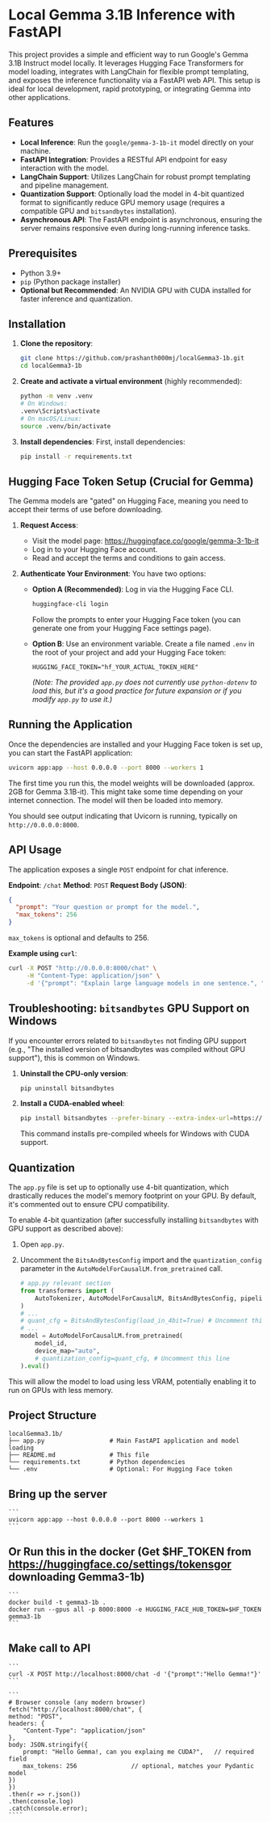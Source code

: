
# Local Gemma 3.1B Inference with FastAPI

This project provides a simple and efficient way to run Google's Gemma 3.1B Instruct model locally. It leverages Hugging Face Transformers for model loading, integrates with LangChain for flexible prompt templating, and exposes the inference functionality via a FastAPI web API. This setup is ideal for local development, rapid prototyping, or integrating Gemma into other applications.

## Features

-   **Local Inference**: Run the `google/gemma-3-1b-it` model directly on your machine.
-   **FastAPI Integration**: Provides a RESTful API endpoint for easy interaction with the model.
-   **LangChain Support**: Utilizes LangChain for robust prompt templating and pipeline management.
-   **Quantization Support**: Optionally load the model in 4-bit quantized format to significantly reduce GPU memory usage (requires a compatible GPU and `bitsandbytes` installation).
-   **Asynchronous API**: The FastAPI endpoint is asynchronous, ensuring the server remains responsive even during long-running inference tasks.

## Prerequisites

-   Python 3.9+
-   `pip` (Python package installer)
-   **Optional but Recommended**: An NVIDIA GPU with CUDA installed for faster inference and quantization.

## Installation

1.  **Clone the repository**:
    ```bash
    git clone https://github.com/prashanth000mj/localGemma3-1b.git
    cd localGemma3-1b
    ```

2.  **Create and activate a virtual environment** (highly recommended):
    ```bash
    python -m venv .venv
    # On Windows:
    .venv\Scripts\activate
    # On macOS/Linux:
    source .venv/bin/activate
    ```

3.  **Install dependencies**:
    First, install dependencies:
    ```bash
    pip install -r requirements.txt
    ```

## Hugging Face Token Setup (Crucial for Gemma)

The Gemma models are "gated" on Hugging Face, meaning you need to accept their terms of use before downloading.

1.  **Request Access**:
    *   Visit the model page: https://huggingface.co/google/gemma-3-1b-it
    *   Log in to your Hugging Face account.
    *   Read and accept the terms and conditions to gain access.

2.  **Authenticate Your Environment**:
    You have two options:

    *   **Option A (Recommended)**: Log in via the Hugging Face CLI.
        ```bash
        huggingface-cli login
        ```
        Follow the prompts to enter your Hugging Face token (you can generate one from your Hugging Face settings page).

    *   **Option B**: Use an environment variable.
        Create a file named `.env` in the root of your project and add your Hugging Face token:
        ```
        HUGGING_FACE_TOKEN="hf_YOUR_ACTUAL_TOKEN_HERE"
        ```
        *(Note: The provided `app.py` does not currently use `python-dotenv` to load this, but it's a good practice for future expansion or if you modify `app.py` to use it.)*

## Running the Application

Once the dependencies are installed and your Hugging Face token is set up, you can start the FastAPI application:

```bash
uvicorn app:app --host 0.0.0.0 --port 8000 --workers 1
```

The first time you run this, the model weights will be downloaded (approx. 2GB for Gemma 3.1B-it). This might take some time depending on your internet connection. The model will then be loaded into memory.

You should see output indicating that Uvicorn is running, typically on `http://0.0.0.0:8000`.

## API Usage

The application exposes a single `POST` endpoint for chat inference.

**Endpoint**: `/chat`
**Method**: `POST`
**Request Body (JSON)**:
```json
{
  "prompt": "Your question or prompt for the model.",
  "max_tokens": 256
}
```
`max_tokens` is optional and defaults to 256.

**Example using `curl`**:
```bash
curl -X POST "http://0.0.0.0:8000/chat" \
     -H "Content-Type: application/json" \
     -d '{"prompt": "Explain large language models in one sentence.", "max_tokens": 50}'
```

## Troubleshooting: `bitsandbytes` GPU Support on Windows

If you encounter errors related to `bitsandbytes` not finding GPU support (e.g., "The installed version of bitsandbytes was compiled without GPU support"), this is common on Windows.

1.  **Uninstall the CPU-only version**:
    ```bash
    pip uninstall bitsandbytes
    ```
2.  **Install a CUDA-enabled wheel**:
    ```bash
    pip install bitsandbytes --prefer-binary --extra-index-url=https://jllllll.github.io/bitsandbytes-windows-webui
    ```
    This command installs pre-compiled wheels for Windows with CUDA support.

## Quantization

The `app.py` file is set up to optionally use 4-bit quantization, which drastically reduces the model's memory footprint on your GPU. By default, it's commented out to ensure CPU compatibility.

To enable 4-bit quantization (after successfully installing `bitsandbytes` with GPU support as described above):

1.  Open `app.py`.
2.  Uncomment the `BitsAndBytesConfig` import and the `quantization_config` parameter in the `AutoModelForCausalLM.from_pretrained` call.

    ```python
    # app.py relevant section
    from transformers import (
        AutoTokenizer, AutoModelForCausalLM, BitsAndBytesConfig, pipeline # Uncomment BitsAndBytesConfig
    )
    # ...
    # quant_cfg = BitsAndBytesConfig(load_in_4bit=True) # Uncomment this line
    # ...
    model = AutoModelForCausalLM.from_pretrained(
        model_id,
        device_map="auto",
        # quantization_config=quant_cfg, # Uncomment this line
    ).eval()
    ```

This will allow the model to load using less VRAM, potentially enabling it to run on GPUs with less memory.

## Project Structure

```
localGemma3.1b/
├── app.py                  # Main FastAPI application and model loading
├── README.md               # This file
└── requirements.txt        # Python dependencies
└── .env                    # Optional: For Hugging Face token
```

## Bring up the server
    ```
    uvicorn app:app --host 0.0.0.0 --port 8000 --workers 1
    ```

## Or Run this in the docker (Get $HF_TOKEN from https://huggingface.co/settings/tokensgor downloading Gemma3-1b)

    ```
    docker build -t gemma3-1b .
    docker run --gpus all -p 8000:8000 -e HUGGING_FACE_HUB_TOKEN=$HF_TOKEN gemma3-1b
    ```

## Make call to API
    ```
    curl -X POST http://localhost:8000/chat -d '{"prompt":"Hello Gemma!"}'
    ```

    ```
    # Browser console (any modern browser)
    fetch("http://localhost:8000/chat", {
    method: "POST",
    headers: {
        "Content-Type": "application/json"
    },
    body: JSON.stringify({
        prompt: "Hello Gemma!, can you explaing me CUDA?",   // required field
        max_tokens: 256               // optional, matches your Pydantic model
    })
    })
    .then(r => r.json())
    .then(console.log)
    .catch(console.error);
    ````

